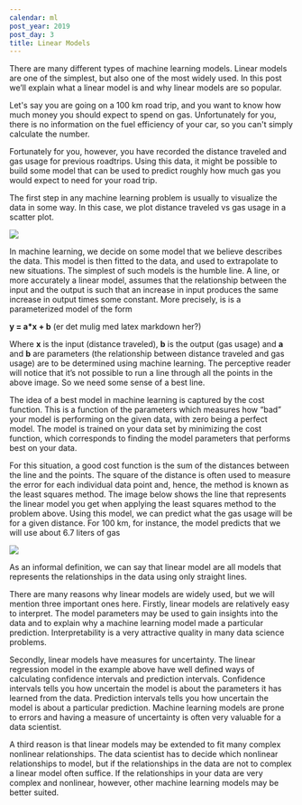 ```yaml
---
calendar: ml
post_year: 2019
post_day: 3
title: Linear Models
---
```

There are many different types of machine learning models. Linear models are one of the simplest, but also one of the most widely used. In this post we’ll explain what a linear model is and why linear models are so popular.

Let's say you are going on a 100 km road trip, and you want to know how much money you should expect to spend on gas. Unfortunately for you, there is no information on the fuel efficiency of your car, so you can't simply calculate the number.

Fortunately for you, however, you have recorded the distance traveled and gas usage for previous roadtrips. Using this data, it might be possible to build some model that can be used to predict roughly how much gas you would expect to need for your road trip.

The first step in any machine learning problem is usually to visualize the data in some way. In this case, we plot distance traveled vs gas usage in a scatter plot.

![](/assets/scatterplot.png)

In machine learning, we decide on some model that we believe describes the data. This model is then fitted to the data, and used to extrapolate to new situations. The simplest of such models is the humble line. A line, or more accurately a linear model, assumes that the relationship between the input and the output is such that an increase in input produces the same increase in output times some constant. More precisely, is is a parameterized model of the form

**y = a*x + b** (er det mulig med latex markdown her?)

Where **x** is the input (distance traveled), **b** is the output (gas usage) and **a** and **b** are parameters (the relationship between distance traveled and gas usage) are to be determined using machine learning. The perceptive reader will notice that it’s not possible to run a line through all the points in the above image. So we need some sense of a best line.

The idea of a best model in machine learning is captured by the cost function. This is a function of the parameters which measures how “bad” your model is performing on the given data, with zero being a perfect model. The model is trained on your data set by minimizing the cost function, which corresponds to finding the model parameters that performs best on your data.

For this situation, a good cost function is the sum of the distances between the line and the points. The square of the distance is often used to measure the error for each individual data point and, hence, the method is known as the least squares method. The image below shows the line that represents the linear model you get when applying the least squares method to the problem above. Using this model, we can predict what the gas usage will be for a given distance. For 100 km, for instance, the model predicts that we will use about 6.7 liters of gas

![](/assets/leastsquares.png)

As an informal definition, we can say that linear model are all models that represents the relationships in the data using only straight lines.

There are many reasons why linear models are widely used, but we will mention three important ones here. Firstly, linear models are relatively easy to interpret. The model parameters may be used to gain insights into the data and to explain why a machine learning model made a particular prediction. Interpretability is a very attractive quality in many data science problems.

Secondly, linear models have measures for uncertainty. The linear regression model in the example above have well defined ways of calculating confidence intervals and prediction intervals. Confidence intervals tells you how uncertain the model is about the parameters it has learned from the data. Prediction intervals tells you how uncertain the model is about a particular prediction. Machine learning models are prone to errors and having a measure of uncertainty is often very valuable for a data scientist.

A third reason is that linear models may be extended to fit many complex nonlinear relationships. The data scientist has to decide which nonlinear relationships to model, but if the relationships in the data are not to complex a linear model often suffice. If the relationships in your data are very complex and nonlinear, however, other machine learning models may be better suited.
